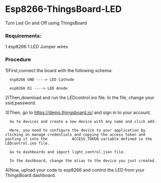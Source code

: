# Esp8266-ThingsBoard-LED
Turn Led On and Off using ThingsBoard

<h3>Requirements:</h3>
1 esp8266
1 LED
Jumper wires

<h3>Procedure</h3>

1)First,connect the board with the following schema:

      esp8266 GND ----> LED Cathode

      esp8266 D1 ----> LED Anode

2)Then,download and run the LEDcontrol.ino file. In the file, change your ssid,password.


3)Then, go to https://demo.thingsboard.io/ and sign in to your account.

      Go to devices and create a new device with any name and click add.
      
      Here, you need to configure the device to your application by clicking on manage credentials and copying the access token and pasting it into the           ACCESS_TOKEN variable defined in the LEDcontrol.ino file.
      
      Go to dashboards and import light_control.json file.
      
      In the dashboard, change the alias to the device you just created.

4)Now, upload your code to esp8266 and control the LED from your ThingsBoard dashboard.

